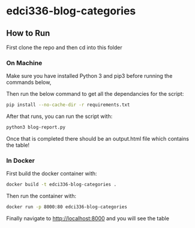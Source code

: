 # edci336-blog-categories

## How to Run
First clone the repo and then cd into this folder

### On Machine
Make sure you have installed Python 3 and pip3 before running the commands below,

Then run the below command to get all the dependancies for the script:
```bash
pip install --no-cache-dir -r requirements.txt
```

After that runs, you can run the script with:
```bash
python3 blog-report.py
```

Once that is completed there should be an output.html file which contains the table!

### In Docker
First build the docker container with:
```bash
docker build -t edci336-blog-categories .
```

Then run the container with:
```bash
docker run -p 8000:80 edci336-blog-categories
```

Finally navigate to [http://localhost:8000](http://localhost:8000) and you will see the table
